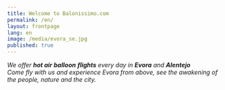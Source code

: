 ```yaml
---
title: Welcome to Balonissimo.com
permalink: /en/
layout: frontpage
lang: en
image: /media/evora_se.jpg
published: true
---
```

_We offer **hot air** **balloon** **flights** every day in **Evora** and **Alentejo**_\
_Come fly with us and experience Evora from above,  see the awakening of the people, nature and the city._
